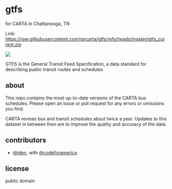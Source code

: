 # gtfs
for CARTA in Chattanooga, TN

Link: https://raw.githubusercontent.com/gocarta/gtfs/refs/heads/master/gtfs_current.zip

[![](https://travis-ci.org/gocarta/gtfs.svg)](https://travis-ci.org/gocarta/gtfs)

GTFS is the General Transit Feed Specification, a data standard for describing public transit routes and schedules

## about
This repo contains the most up-to-date versions of the CARTA bus schedules. Please open an issue or pull request for any errors or omissions you find.

CARTA revises bus and transit schedules about twice a year. Updates to this dataset in between then are to improve the quality and accuracy of the data.

## contributors
- [@jden](https://github.com/jden), with [@codeforamerica](https://github.com/codeforamerica)

## license
public domain
